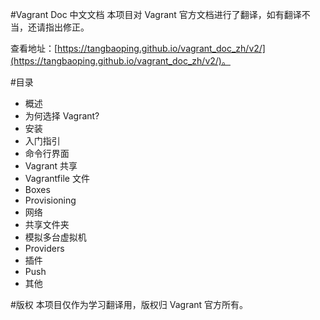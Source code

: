 #Vagrant Doc 中文文档
本项目对 Vagrant 官方文档进行了翻译，如有翻译不当，还请指出修正。

查看地址：[https://tangbaoping.github.io/vagrant_doc_zh/v2/](https://tangbaoping.github.io/vagrant_doc_zh/v2/)。 

#目录

- 概述
- 为何选择 Vagrant?
- 安装
- 入门指引
- 命令行界面
- Vagrant 共享
- Vagrantfile 文件
- Boxes
- Provisioning
- 网络
- 共享文件夹
- 模拟多台虚拟机
- Providers
- 插件
- Push
- 其他


#版权
本项目仅作为学习翻译用，版权归 Vagrant 官方所有。



